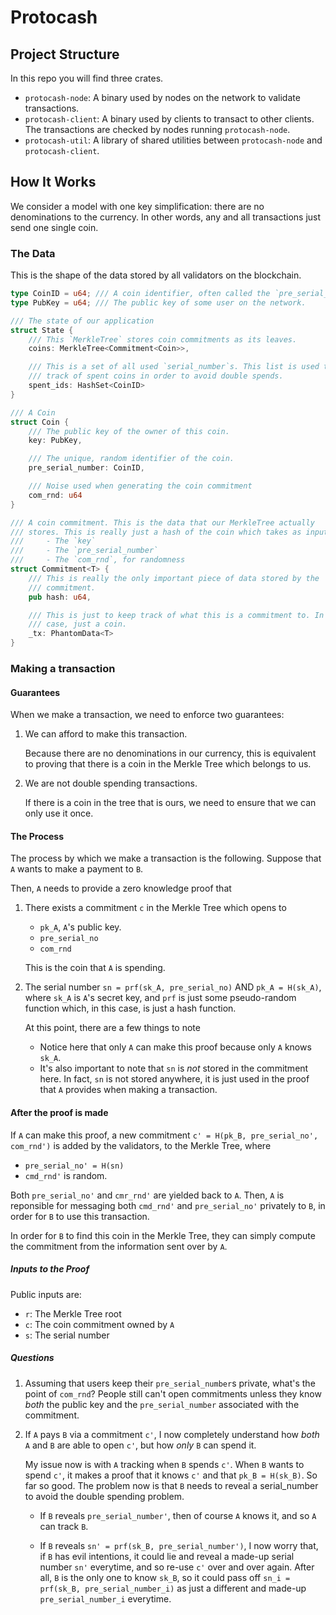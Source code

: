 # Protocash

## Project Structure

In this repo you will find three crates.
- `protocash-node`: A binary used by nodes on the network to validate
   transactions.
- `protocash-client`: A binary used by clients to transact to other clients.
  The transactions are checked by nodes running `protocash-node`.
- `protocash-util`: A library of shared utilities between `protocash-node` and
  `protocash-client`.

## How It Works

We consider a model with one key simplification: there are no denominations to
the currency. In other words, any and all transactions just send one single
coin.

### The Data

This is the shape of the data stored by all validators on the blockchain.

```rs
type CoinID = u64; /// A coin identifier, often called the `pre_serial_number`.
type PubKey = u64; /// The public key of some user on the network.

/// The state of our application
struct State {
    /// This `MerkleTree` stores coin commitments as its leaves.
    coins: MerkleTree<Commitment<Coin>>,

    /// This is a set of all used `serial_number`s. This list is used to keep
    /// track of spent coins in order to avoid double spends.
    spent_ids: HashSet<CoinID>
}

/// A Coin
struct Coin {
    /// The public key of the owner of this coin.
    key: PubKey,

    /// The unique, random identifier of the coin.
    pre_serial_number: CoinID,

    /// Noise used when generating the coin commitment
    com_rnd: u64
}

/// A coin commitment. This is the data that our MerkleTree actually
/// stores. This is really just a hash of the coin which takes as input
///     - The `key`
///     - The `pre_serial_number`
///     - The `com_rnd`, for randomness
struct Commitment<T> {
    /// This is really the only important piece of data stored by the
    /// commitment.
    pub hash: u64,

    /// This is just to keep track of what this is a commitment to. In this
    /// case, just a coin.
    _tx: PhantomData<T>
}
```

### Making a transaction

#### Guarantees

When we make a transaction, we need to enforce two guarantees:
1. We can afford to make this transaction.

    Because there are no denominations in our currency, this is equivalent to
    proving that there is a coin in the Merkle Tree which belongs to us.

2. We are not double spending transactions.

    If there is a coin in the tree that is ours, we need to ensure that we can
    only use it once.

#### The Process

The process by which we make a transaction is the following. Suppose that `A`
wants to make a payment to `B`.

Then, `A` needs to provide a zero knowledge proof that

1. There exists a commitment `c` in the Merkle Tree which opens to
      - `pk_A`, `A`'s public key.
      - `pre_serial_no`
      - `com_rnd`
   
   This is the coin that `A` is spending.

2. The serial number `sn = prf(sk_A, pre_serial_no)` AND `pk_A = H(sk_A)`, where
   `sk_A` is `A`'s secret key, and `prf` is just some pseudo-random function
   which, in this case, is just a hash function.

   At this point, there are a few things to note
   - Notice here that only `A` can make this proof because only `A` knows `sk_A`.
   - It's also important to note that `sn` is *not* stored in the commitment here.
     In fact, `sn` is not stored anywhere, it is just used in the proof that `A`
     provides when making a transaction.

#### After the proof is made

If `A` can make this proof, a new commitment `c' = H(pk_B, pre_serial_no',
com_rnd')` is added by the validators, to the Merkle Tree, where
- `pre_serial_no' = H(sn)`
- `cmd_rnd'` is random.

Both `pre_serial_no'` and `cmr_rnd'` are yielded back to `A`. Then, `A` is
reponsible for messaging both `cmd_rnd'` and `pre_serial_no'` privately to `B`,
in order for `B` to use this transaction.

In order for `B` to find this coin in the Merkle Tree, they can simply compute
the commitment from the information sent over by `A`.

##### Inputs to the Proof

Public inputs are:
- `r`: The Merkle Tree root
- `c`: The coin commitment owned by `A`
- `s`: The serial number

##### Questions

1. Assuming that users keep their `pre_serial_number`s private, what's the point
   of `com_rnd`? People still can't open commitments unless they know *both* the
   public key and the `pre_serial_number` associated with the commitment.

2. If `A` pays `B` via a commitment `c'`, I now completely understand how *both*
   `A` and `B` are able to open `c'`, but how *only* `B` can spend it. 

   My issue now is with `A` tracking when `B` spends `c'`. When `B` wants to spend
   `c'`, it makes a proof that it knows `c'` and that `pk_B = H(sk_B)`. So far so
   good. The problem now is that `B` needs to reveal a serial_number to avoid
   the double spending problem.

   - If `B` reveals `pre_serial_number'`, then of course `A` knows it, and so `A`
     can track `B`.

   - If `B` reveals `sn' = prf(sk_B, pre_serial_number')`, I now worry that, if `B`
     has evil intentions, it could lie and reveal a made-up serial number `sn'`
     everytime, and so re-use `c'` over and over again. After all, `B` is the only
     one to know `sk_B`, so it could pass off `sn_i = prf(sk_B, pre_serial_number_i)`
     as just a different and made-up `pre_serial_number_i` everytime.

